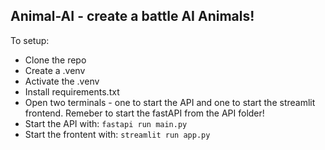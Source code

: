 ## Animal-AI - create a battle AI Animals!

To setup:
- Clone the repo
- Create a .venv
- Activate the .venv
- Install requirements.txt
- Open two terminals - one to start the API and one to start the streamlit frontend. Remeber to start the fastAPI from the API folder!
- Start the API with:
`fastapi run main.py`
- Start the frontent with:
`streamlit run app.py`
